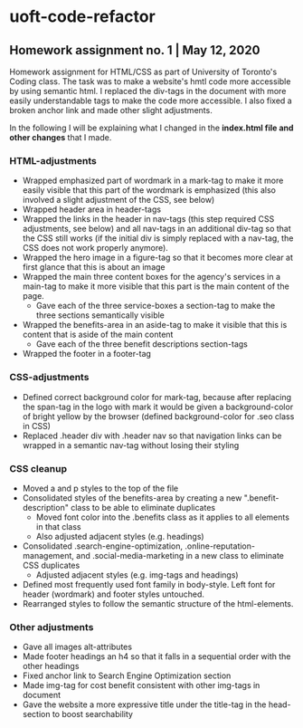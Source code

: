 # uoft-code-refactor
## Homework assignment no. 1 | May 12, 2020

Homework assignment for HTML/CSS as part of University of Toronto's Coding class. The task was to make a website's hmtl code more accessible by using semantic html. I replaced the div-tags in the document with more easily understandable tags to make the code more accessible. I also fixed a broken anchor link and made other slight adjustments.

In the following I will be explaining what I changed in the __index.html file and other changes__ that I made.

### HTML-adjustments
- Wrapped emphasized part of wordmark in a mark-tag to make it more easily visible that this part of the wordmark is emphasized (this also involved a slight adjustment of the CSS, see below)
- Wrapped header area in header-tags
- Wrapped the links in the header in nav-tags (this step required CSS adjustments, see below) and all nav-tags in an additional div-tag so that the CSS still works (if the initial div is simply replaced with a nav-tag, the CSS does not work properly anymore).
- Wrapped the hero image in a figure-tag so that it becomes more clear at first glance that this is about an image
- Wrapped the main three content boxes for the agency's services in a main-tag to make it more visible that this part is the main content of the page.
    - Gave each of the three service-boxes a section-tag to make the three sections semantically visible
- Wrapped the benefits-area in an aside-tag to make it visible that this is content that is aside of the main content
    - Gave each of the three benefit descriptions section-tags
- Wrapped the footer in a footer-tag

### CSS-adjustments
- Defined correct background color for mark-tag, because after replacing the span-tag in the logo with mark it would be given a background-color of bright yellow by the browser (defined  background-color for .seo class in CSS)
- Replaced .header div with .header nav so that navigation links can be wrapped in a semantic nav-tag without losing their styling

### CSS cleanup
- Moved a and p styles to the top of the file
- Consolidated styles of the benefits-area by creating a new ".benefit-description" class to be able to eliminate duplicates
    - Moved font color into the .benefits class as it applies to all elements in that class
    - Also adjusted adjacent styles (e.g. headings)
- Consolidated .search-engine-optimization, .online-reputation-management, and .social-media-marketing in a new class to eliminate CSS duplicates
    - Adjusted adjacent styles (e.g. img-tags and headings)
- Defined most frequently used font family in body-style. Left font for header (wordmark) and footer styles untouched.
- Rearranged styles to follow the semantic structure of the html-elements.

### Other adjustments
- Gave all images alt-attributes
- Made footer headings an h4 so that it falls in a sequential order with the other headings
- Fixed anchor link to Search Engine Optimization section
- Made img-tag for cost benefit consistent with other img-tags in document
- Gave the website a more expressive title under the title-tag in the head-section to boost searchability